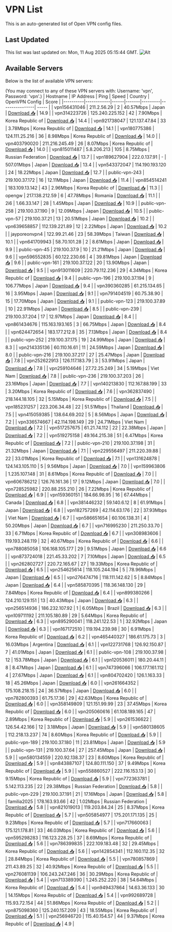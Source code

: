 # VPN List

This is an auto-generated list of Open VPN config files.

## Last Updated

This list was last updated on: Mon, 11 Aug 2025 05:15:44 GMT.
![Alt](https://repobeats.axiom.co/api/embed/186b98318ef1479477931607c1ad7d823f12451f.svg "Repobeats analytics image")

## Available Servers

Below is the list of available VPN servers:

(You may connect to any of these VPN servers with: Username: 'vpn', Password: 'vpn'.)
| Hostname | IP Address | Ping | Speed | Country | OpenVPN Config | Score |
|----------|------------|------|-------|---------|----------------| ----- |
| vpn156431046 | 211.2.56.29 | 2 | 40.57Mbps | Japan | [Download 📥](./configs/server_0_JP.ovpn) | 14.9 |
| vpn314223726 | 125.240.225.152 | 42 | 7.90Mbps | Korea Republic of | [Download 📥](./configs/server_1_KR.ovpn) | 14.4 |
| vpn921738047 | 121.137.47.84 | 33 | 3.78Mbps | Korea Republic of | [Download 📥](./configs/server_2_KR.ovpn) | 14.1 |
| vpn180775386 | 124.111.25.216 | 36 | 8.98Mbps | Korea Republic of | [Download 📥](./configs/server_3_KR.ovpn) | 14.0 |
| vpn403790020 | 211.216.245.49 | 26 | 8.07Mbps | Korea Republic of | [Download 📥](./configs/server_4_KR.ovpn) | 14.0 |
| vpn815011487 | 5.8.206.213 | 105 | 8.75Mbps | Russian Federation | [Download 📥](./configs/server_5_RU.ovpn) | 13.7 |
| vpn189627904 | 222.0.137.91 | - | 507.01Mbps | Japan | [Download 📥](./configs/server_6_JP.ovpn) | 13.4 |
| vpn543372047 | 114.190.193.120 | 24 | 18.22Mbps | Japan | [Download 📥](./configs/server_7_JP.ovpn) | 12.7 |
| public-vpn-243 | 219.100.37.172 | 16 | 12.11Mbps | Japan | [Download 📥](./configs/server_8_JP.ovpn) | 11.4 |
| vpn854514241 | 183.109.13.142 | 43 | 2.96Mbps | Korea Republic of | [Download 📥](./configs/server_9_KR.ovpn) | 11.3 |
| opengw | 217.138.212.59 | 6 | 47.78Mbps | Romania | [Download 📥](./configs/server_10_RO.ovpn) | 11.1 |
| 2i6 | 1.66.33.147 | 28 | 1.45Mbps | Japan | [Download 📥](./configs/server_11_JP.ovpn) | 10.9 |
| public-vpn-258 | 219.100.37.190 | 9 | 12.09Mbps | Japan | [Download 📥](./configs/server_12_JP.ovpn) | 10.5 |
| public-vpn-57 | 219.100.37.21 | 13 | 20.51Mbps | Japan | [Download 📥](./configs/server_13_JP.ovpn) | 10.2 |
| vpn639658857 | 112.139.221.89 | 12 | 2.22Mbps | Japan | [Download 📥](./configs/server_14_JP.ovpn) | 10.2 |
| jayporeonvpn4 | 122.99.21.46 | 23 | 58.39Mbps | Taiwan | [Download 📥](./configs/server_15_TW.ovpn) | 10.1 |
| vpn641709943 | 58.70.101.28 | 2 | 8.61Mbps | Japan | [Download 📥](./configs/server_16_JP.ovpn) | 9.9 |
| public-vpn-45 | 219.100.37.9 | 10 | 21.21Mbps | Japan | [Download 📥](./configs/server_17_JP.ovpn) | 9.6 |
| vpn596552835 | 60.122.230.66 | 4 | 39.81Mbps | Japan | [Download 📥](./configs/server_18_JP.ovpn) | 9.6 |
| public-vpn-161 | 219.100.37.122 | 20 | 13.90Mbps | Japan | [Download 📥](./configs/server_19_JP.ovpn) | 9.5 |
| vpn913011609 | 220.79.112.236 | 29 | 4.34Mbps | Korea Republic of | [Download 📥](./configs/server_20_KR.ovpn) | 9.4 |
| public-vpn-196 | 219.100.37.194 | 9 | 106.77Mbps | Japan | [Download 📥](./configs/server_21_JP.ovpn) | 9.4 |
| vpn390360285 | 61.215.134.65 | 16 | 3.95Mbps | Japan | [Download 📥](./configs/server_22_JP.ovpn) | 9.1 |
| vpn791404519 | 60.75.38.90 | 15 | 17.70Mbps | Japan | [Download 📥](./configs/server_23_JP.ovpn) | 9.1 |
| public-vpn-123 | 219.100.37.89 | 10 | 22.91Mbps | Japan | [Download 📥](./configs/server_24_JP.ovpn) | 8.5 |
| public-vpn-239 | 219.100.37.204 | 17 | 12.97Mbps | Japan | [Download 📥](./configs/server_25_JP.ovpn) | 8.4 |
| vpn861434676 | 115.163.193.165 | 3 | 66.75Mbps | Japan | [Download 📥](./configs/server_26_JP.ovpn) | 8.4 |
| vpn624472654 | 183.177.212.8 | 35 | 7.13Mbps | Japan | [Download 📥](./configs/server_27_JP.ovpn) | 8.4 |
| public-vpn-252 | 219.100.37.175 | 19 | 24.99Mbps | Japan | [Download 📥](./configs/server_28_JP.ovpn) | 8.3 |
| vpn214335136 | 60.110.16.61 | 11 | 24.59Mbps | Japan | [Download 📥](./configs/server_29_JP.ovpn) | 8.0 |
| public-vpn-216 | 219.100.37.217 | 27 | 25.47Mbps | Japan | [Download 📥](./configs/server_30_JP.ovpn) | 7.8 |
| vpn252622913 | 126.117.183.79 | 3 | 53.91Mbps | Japan | [Download 📥](./configs/server_31_JP.ovpn) | 7.8 |
| vpn259104646 | 27.72.25.249 | 34 | 5.19Mbps | Viet Nam | [Download 📥](./configs/server_32_VN.ovpn) | 7.8 |
| public-vpn-236 | 219.100.37.203 | 26 | 23.16Mbps | Japan | [Download 📥](./configs/server_33_JP.ovpn) | 7.7 |
| vpn140213830 | 112.167.88.199 | 33 | 3.20Mbps | Korea Republic of | [Download 📥](./configs/server_34_KR.ovpn) | 7.6 |
| vpn362837490 | 218.144.18.105 | 32 | 5.15Mbps | Korea Republic of | [Download 📥](./configs/server_35_KR.ovpn) | 7.5 |
| vpn185231257 | 223.206.34.48 | 22 | 51.51Mbps | Thailand | [Download 📥](./configs/server_36_TH.ovpn) | 7.5 |
| vpn415059385 | 138.64.69.202 | 5 | 8.56Mbps | Japan | [Download 📥](./configs/server_37_JP.ovpn) | 7.2 |
| vpn336574667 | 42.114.198.149 | 29 | 24.71Mbps | Viet Nam | [Download 📥](./configs/server_38_VN.ovpn) | 7.2 |
| vpn517257675 | 61.21.74.112 | 22 | 22.38Mbps | Japan | [Download 📥](./configs/server_39_JP.ovpn) | 7.2 |
| vpn519275158 | 49.164.215.38 | 51 | 6.47Mbps | Korea Republic of | [Download 📥](./configs/server_40_KR.ovpn) | 7.2 |
| public-vpn-210 | 219.100.37.198 | 31 | 21.32Mbps | Japan | [Download 📥](./configs/server_41_JP.ovpn) | 7.1 |
| vpn229556497 | 211.220.39.88 | 22 | 33.01Mbps | Korea Republic of | [Download 📥](./configs/server_42_KR.ovpn) | 7.1 |
| vpn131624878 | 124.143.105.110 | 5 | 9.56Mbps | Japan | [Download 📥](./configs/server_43_JP.ovpn) | 7.0 |
| vpn159963806 | 1.235.107.148 | 31 | 8.61Mbps | Korea Republic of | [Download 📥](./configs/server_44_KR.ovpn) | 7.0 |
| vpn606786212 | 126.76.161.36 | 17 | 9.12Mbps | Japan | [Download 📥](./configs/server_45_JP.ovpn) | 7.0 |
| vpn728525982 | 220.88.255.210 | 26 | 7.22Mbps | Korea Republic of | [Download 📥](./configs/server_46_KR.ovpn) | 6.9 |
| vpn159360151 | 184.66.98.95 | 16 | 67.44Mbps | Canada | [Download 📥](./configs/server_47_CA.ovpn) | 6.8 |
| vpn381446232 | 59.140.6.12 | 8 | 61.91Mbps | Japan | [Download 📥](./configs/server_48_JP.ovpn) | 6.8 |
| vpn182757269 | 42.114.63.176 | 22 | 37.93Mbps | Viet Nam | [Download 📥](./configs/server_49_VN.ovpn) | 6.7 |
| vpn586651654 | 60.106.138.31 | 4 | 50.20Mbps | Japan | [Download 📥](./configs/server_50_JP.ovpn) | 6.7 |
| vpn716995230 | 211.250.33.70 | 33 | 6.71Mbps | Korea Republic of | [Download 📥](./configs/server_51_KR.ovpn) | 6.7 |
| vpn308983606 | 119.193.248.119 | 32 | 40.67Mbps | Korea Republic of | [Download 📥](./configs/server_52_KR.ovpn) | 6.6 |
| vpn788085058 | 106.168.105.177 | 29 | 9.51Mbps | Japan | [Download 📥](./configs/server_53_JP.ovpn) | 6.6 |
| vpn873724018 | 221.45.33.202 | 7 | 7.10Mbps | Japan | [Download 📥](./configs/server_54_JP.ovpn) | 6.5 |
| vpn262802727 | 220.72.165.67 | 27 | 19.33Mbps | Korea Republic of | [Download 📥](./configs/server_55_KR.ovpn) | 6.5 |
| vpn254625614 | 118.105.244.194 | 5 | 78.96Mbps | Japan | [Download 📥](./configs/server_56_JP.ovpn) | 6.5 |
| vpn276474716 | 118.111.142.62 | 5 | 8.84Mbps | Japan | [Download 📥](./configs/server_57_JP.ovpn) | 6.4 |
| vpn585870395 | 118.36.148.130 | 29 | 7.84Mbps | Korea Republic of | [Download 📥](./configs/server_58_KR.ovpn) | 6.4 |
| vpn899380266 | 124.210.129.151 | 13 | 40.43Mbps | Japan | [Download 📥](./configs/server_59_JP.ovpn) | 6.3 |
| vpn256514936 | 186.232.107.92 | 1 | 6.05Mbps | Brazil | [Download 📥](./configs/server_60_BR.ovpn) | 6.3 |
| vpn109711192 | 211.105.180.89 | 29 | 5.64Mbps | Korea Republic of | [Download 📥](./configs/server_61_KR.ovpn) | 6.3 |
| vpn895290041 | 118.241.122.53 | 1 | 32.92Mbps | Japan | [Download 📥](./configs/server_62_JP.ovpn) | 6.3 |
| vpn167172510 | 119.194.239.98 | 30 | 6.91Mbps | Korea Republic of | [Download 📥](./configs/server_63_KR.ovpn) | 6.2 |
| vpn465440327 | 186.61.175.73 | 3 | 16.03Mbps | Argentina | [Download 📥](./configs/server_64_AR.ovpn) | 6.1 |
| vpn122731768 | 126.92.150.87 | 7 | 41.01Mbps | Japan | [Download 📥](./configs/server_65_JP.ovpn) | 6.1 |
| public-vpn-108 | 219.100.37.98 | 12 | 153.78Mbps | Japan | [Download 📥](./configs/server_66_JP.ovpn) | 6.1 |
| vpn120536011 | 180.20.44.11 | 8 | 8.47Mbps | Japan | [Download 📥](./configs/server_67_JP.ovpn) | 6.1 |
| vpn747396066 | 106.177.161.112 | 4 | 27.67Mbps | Japan | [Download 📥](./configs/server_68_JP.ovpn) | 6.1 |
| vpn804702420 | 126.1.163.33 | 18 | 45.26Mbps | Japan | [Download 📥](./configs/server_69_JP.ovpn) | 6.0 |
| vpn261664352 | 175.108.218.15 | 24 | 36.57Mbps | Japan | [Download 📥](./configs/server_70_JP.ovpn) | 6.0 |
| vpn782800393 | 61.75.17.36 | 29 | 42.63Mbps | Korea Republic of | [Download 📥](./configs/server_71_KR.ovpn) | 6.0 |
| vpn358149809 | 121.151.99.99 | 23 | 37.45Mbps | Korea Republic of | [Download 📥](./configs/server_72_KR.ovpn) | 6.0 |
| vpn205060616 | 61.108.189.165 | 47 | 2.89Mbps | Korea Republic of | [Download 📥](./configs/server_73_KR.ovpn) | 5.9 |
| vpn261536622 | 126.54.42.166 | 12 | 3.18Mbps | Japan | [Download 📥](./configs/server_74_JP.ovpn) | 5.9 |
| vpn580138605 | 112.218.13.237 | 74 | 8.60Mbps | Korea Republic of | [Download 📥](./configs/server_75_KR.ovpn) | 5.9 |
| public-vpn-189 | 219.100.37.180 | 11 | 23.81Mbps | Japan | [Download 📥](./configs/server_76_JP.ovpn) | 5.9 |
| public-vpn-131 | 219.100.37.64 | 27 | 257.45Mbps | Japan | [Download 📥](./configs/server_77_JP.ovpn) | 5.9 |
| vpn580134559 | 220.92.138.37 | 23 | 8.60Mbps | Korea Republic of | [Download 📥](./configs/server_78_KR.ovpn) | 5.9 |
| vpn843887107 | 124.80.111.150 | 37 | 9.49Mbps | Korea Republic of | [Download 📥](./configs/server_79_KR.ovpn) | 5.9 |
| vpn558860527 | 222.116.153.13 | 30 | 9.15Mbps | Korea Republic of | [Download 📥](./configs/server_80_KR.ovpn) | 5.9 |
| vpn772363781 | 5.142.113.235 | 22 | 29.38Mbps | Russian Federation | [Download 📥](./configs/server_81_RU.ovpn) | 5.8 |
| public-vpn-229 | 219.100.37.191 | 21 | 17.16Mbps | Japan | [Download 📥](./configs/server_82_JP.ovpn) | 5.8 |
| familia2025 | 178.163.93.66 | 42 | 1.02Mbps | Russian Federation | [Download 📥](./configs/server_83_RU.ovpn) | 5.8 |
| vpn821019013 | 119.203.84.24 | 25 | 8.37Mbps | Korea Republic of | [Download 📥](./configs/server_84_KR.ovpn) | 5.7 |
| vpn505854977 | 175.201.171.135 | 25 | 9.23Mbps | Korea Republic of | [Download 📥](./configs/server_85_KR.ovpn) | 5.7 |
| vpn717660063 | 175.121.178.81 | 33 | 46.03Mbps | Korea Republic of | [Download 📥](./configs/server_86_KR.ovpn) | 5.6 |
| vpn595298283 | 116.123.228.25 | 37 | 8.69Mbps | Korea Republic of | [Download 📥](./configs/server_87_KR.ovpn) | 5.6 |
| vpn786399835 | 222.109.183.48 | 32 | 29.45Mbps | Korea Republic of | [Download 📥](./configs/server_88_KR.ovpn) | 5.6 |
| vpn142854341 | 112.160.112.35 | 32 | 28.84Mbps | Korea Republic of | [Download 📥](./configs/server_89_KR.ovpn) | 5.5 |
| vpn780857869 | 211.43.89.25 | 32 | 40.92Mbps | Korea Republic of | [Download 📥](./configs/server_90_KR.ovpn) | 5.5 |
| vpn276081139 | 106.243.247.246 | 36 | 30.29Mbps | Korea Republic of | [Download 📥](./configs/server_91_KR.ovpn) | 5.4 |
| vpn713389390 | 1.245.252.220 | 38 | 54.64Mbps | Korea Republic of | [Download 📥](./configs/server_92_KR.ovpn) | 5.4 |
| vpn949437864 | 14.63.36.133 | 30 | 14.15Mbps | Korea Republic of | [Download 📥](./configs/server_93_KR.ovpn) | 5.4 |
| vpn992689728 | 115.93.72.154 | 44 | 51.86Mbps | Korea Republic of | [Download 📥](./configs/server_94_KR.ovpn) | 5.2 |
| vpn875098360 | 125.240.157.209 | 43 | 18.55Mbps | Korea Republic of | [Download 📥](./configs/server_95_KR.ovpn) | 5.1 |
| vpn256946720 | 115.40.154.57 | 44 | 9.37Mbps | Korea Republic of | [Download 📥](./configs/server_96_KR.ovpn) | 4.9 |
